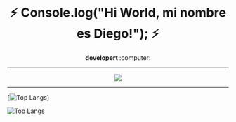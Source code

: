 ### <h1 align="center"><b> :zap: Console.log("Hi World, mi nombre es Diego!"); :zap: </b></h1>
<p align="center"><b> developert </b> :computer:</p>

<hr>
<p align="center"><img src="https://github-readme-stats.vercel.app/api?username=diegolu7&&show_icons=true&title_color=00fa9a&icon_color=00c87b&text_color=00fa9a&bg_color=191919&count_private=true"></p>
<hr>



[![Top Langs](https://github-readme-stats.vercel.app/api/top-langs/?username=diegolu7&layout=compact)]

<!--
**diegolu7/diegolu7** is a ✨ _special_ ✨ repository because its `README.md` (this file) appears on your GitHub profile.

Here are some ideas to get you started:

- 🔭 I’m currently working on ...
- 🌱 I’m currently learning ...
- 👯 I’m looking to collaborate on ...
- 🤔 I’m looking for help with ...
- 💬 Ask me about ...
- 📫 How to reach me: ...
- 😄 Pronouns: ...
- ⚡ Fun fact: ...
-->   
<p><a href="https://github.com/diegolu7/github-readme-stats"><img src="https://github-readme-stats.vercel.app/api/top-langs/?username=diegolu7&layout=compact" alt="Top Langs" data-canonical-src="https://github-readme-stats.vercel.app/api/top-langs/?username=diegolu7&amp;bg_color=000000&amp;text_color=FFFFFF&amp;title_color=159E4A&amp;langs_count=10&amp;card_width=1000&amp;layout=compact" style="max-width: 100%;"></a></p>
